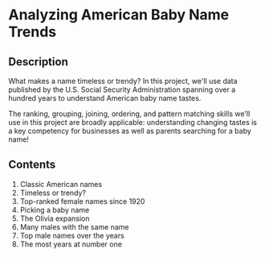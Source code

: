 # Analyzing American Baby Name Trends
## Description 
What makes a name timeless or trendy? In this project, we'll use data published by the U.S. Social Security Administration spanning over a hundred years to understand American baby name tastes.

The ranking, grouping, joining, ordering, and pattern matching skills we'll use in this project are broadly applicable: understanding changing tastes is a key competency for businesses as well as parents searching for a baby name!
## Contents
1. Classic American names
2. Timeless or trendy?
3. Top-ranked female names since 1920
4. Picking a baby name
5. The Olivia expansion
6. Many males with the same name
7. Top male names over the years
8. The most years at number one